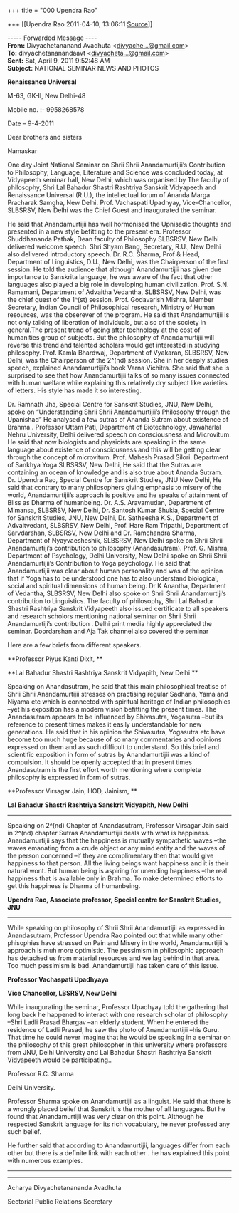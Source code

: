 +++
title = "000 Upendra Rao"

+++
[[Upendra Rao	2011-04-10, 13:06:11 [Source](https://groups.google.com/g/bvparishat/c/SZzgcSczqD4)]]



  

  

----- Forwarded Message ----  
**From:** Divyachetananand Avadhuta \<[divyache...@gmail.com]()\>  
**To:** divyachetananandaavt \<[divyacheta...@gmail.com]()\>  
**Sent:** Sat, April 9, 2011 9:52:48 AM  
**Subject:** NATIONAL SEMINAR NEWS AND PHOTOS  
  

**Renaissance Universal**

M-63, GK-II, New Delhi-48

Mobile no. :- 9958268578



Date – 9-4-2011

Dear brothers and sisters



Namaskar



One day Joint National Seminar on Shrii Shrii Anandamurtijii’s Contribution to Philosophy, Language, Literature and Science was concluded today, at Vidyapeeth seminar hall, New Delhi, which was organised by The faculty of philosophy, Shri Lal Bahadur Shastri Rashtriya Sanskrit Vidyapeeth and Renaissance Universal (R.U.), the intellectual forum of Ananda Marga Pracharak Samgha, New Delhi. Prof. Vachaspati Upadhyay, Vice-Chancellor, SLBSRSV, New Delhi was the Chief Guest and inaugurated the seminar.

He said that Anandamurtijii has well hormonised the Upnisadic thoughts and presented in a new style befitting to the present era. Professor Shuddhananda Pathak, Dean faculty of Philosophy SLBSRSV, New Delhi delivered welcome speech. Shri Shyam Bang, Secretary, R.U., New Delhi also delivered introductory speech. Dr. R.C. Sharma, Prof & Head, Department of Linguistics, D.U., New Delhi, was the Chairperson of the first session. He told the audience that although Anandamurtijii has given due importance to Sanskrita language, he was aware of the fact that other languages also played a big role in developing human civilization. Prof. S.N. Ramamani, Department of Advaitha Vedantha, SLBSRSV, New Delhi, was the chief guest of the 1^(st) session. Prof. Godavarish Mishra, Member Secretary, Indian Council of Philosophical research, Ministry of Human resources, was the obserever of the program. He said that Anandamurtijii is not only talking of liberation of individuals, but also of the society in general.The present trend of going after technology at the cost of humanities group of subjects. But the philosophy of Anandamurtijii will reverse this trend and talented scholars would get interested in studying philosophy. Prof. Kamla Bhardwaj, Department of Vyakaran, SLBSRSV, New Delhi, was the Chairperson of the 2^(nd) session. She in her deeply studies speech, explained Anandamurtijii’s book Varna Vichitra. She said that she is surprised to see that how Anandamurtijii talks of so many issues connected with human welfare while explaining this relatively dry subject like varieties of letters. His style has made it so interesting.

Dr. Ramnath Jha, Special Centre for Sanskrit Studies, JNU, New Delhi, spoke on “Understanding Shrii Shrii Anandamurtijii’s Philosophy through the Upanishad” He analysed a few sutras of Ananda Sutram about existence of Brahma.. Professor Uttam Pati, Department of Biotechnology, Jawaharlal Nehru University, Delhi delivered speech on consciousness and Microvitum. He said that now biologists and physicists are speaking in the same language about existence of consciousness and this will be getting clear through the concept of microvitum. Prof. Mahesh Prasad Silori. Department of Sankhya Yoga SLBSRSV, New Delhi, He said that the Sutras are containing an ocean of knowledge and is also true about Ananda Sutram. Dr. Upendra Rao, Special Centre for Sanskrit Studies, JNU New Delhi, He said that contrary to many philosophers giving emphasis to misery of the world, Anandamurtijii’s approach is positive and he speaks of attainment of Bliss as Dharma of humanbeing. Dr. A.S. Aravamudan, Department of Mimansa, SLBSRSV, New Delhi, Dr. Santosh Kumar Shukla, Special Centre for Sanskrit Studies, JNU, New Delhi, Dr. Satheesha K.S., Department of Advaitvedant, SLBSRSV, New Delhi, Prof. Hare Ram Tripathi, Department of Sarvdarshan, SLBSRSV, New Delhi and Dr. Ramchandra Sharma, Department of Nyayvaesheshik, SLBSRSV, New Delhi spoke on Shrii Shrii Anandamurtiji’s contribution to philosophy (Anandasutram). Prof. G. Mishra, Department of Psychology, Delhi University, New Delhi spoke on Shrii Shrii Anandamurtijii’s Contribution to Yoga psychology. He said that Anandamurtijii was clear about human personality and was of the opinion that if Yoga has to be understood one has to also understand biological, social and spiritual dimensions of human being. Dr K Anantha, Department of Vedantha, SLBSRSV, New Delhi also spoke on Shrii Shrii Anandamurtiji’s contribution to Linguistics. The faculty of philosophy, Shri Lal Bahadur Shastri Rashtriya Sanskrit Vidyapeeth also issued certificate to all speakers and research scholors mentioning national seminar on Shrii Shrii Anandamurtiji’s contribution . Delhi print media highly appreciated the seminar. Doordarshan and Aja Tak channel also covered the seminar



Here are a few briefs from different speakers.



**Professor Piyus Kanti Dixit, **

**Lal Bahadur Shastri Rashtriya Sanskrit Vidyapith, New Delhi **



Speaking on Anandasutram, he said that this main philosophical treatise of Shrii Shrii Anandamurtijii stresses on practising regular Sadhana, Yama and Niyama etc which is connected with spiritual heritage of Indian philosophies –yet his exposition has a modern vision befitting the present times. The Anandasutram appears to be influenced by Shivasutra, Yogasutra –but its reference to present times makes it easily understandable for new generations. He said that in his opinion the Shivasutra, Yogasutra etc have become too much huge because of so many commentaries and opinions expressed on them and as such difficult to understand. So this brief and scientific exposition in form of sutras by Anandamurtijii was a kind of compulsion. It should be openly accepted that in present times Anandasutram is the first effort worth mentioning where complete philosophy is expressed in form of sutras.



**Professor Virsagar Jain, HOD, Jainism, **

**Lal Bahadur Shastri Rashtriya Sanskrit Vidyapith, New Delhi**

****

Speaking on 2^(nd) Chapter of Anandasutram, Professor Virsagar Jain said in 2^(nd) chapter Sutras Anandamurtijii deals with what is happiness. Anandamurtijii says that the happiness is mutually sympathetic waves –the waves emanating from a crude object or any mind entity and the waves of the person concerned –if they are complimentary then that would give happiness to that person. All the living beings want happiness and it is their natural wont. But human being is aspiring for unending happiness –the real happiness that is available only in Brahma. To make determined efforts to get this happiness is Dharma of humanbeing.



**Upendra Rao, Associate professor, Special centre for Sanskrit Studies, JNU**

****

While speaking on philosophy of Shrii Shrii Anandamurtijii as expressed in Anandasutram, Professor Upendra Rao pointed out that while many other phisophies have stressed on Pain and Misery in the world, Anandamurtijii ‘s approach is muh more optimistic. The pessimism in philosophic approach has detached us from material resources and we lag behind in that area. Too much pessimism is bad. Anandamurtijii has taken care of this issue.



**Professor Vachaspati Upadhyaya**

**Vice Chancellor, LBSRSV, New Delhi**



While inaugurating the seminar, Professor Upadhyay told the gathering that long back he happened to interact with one research scholar of philosophy –Shri Ladli Prasad Bhargav –an elderly student. When he entered the residence of Ladli Prasad, he saw the photo of Anandamurtijii –his Guru. That time he could never imagine that he would be speaking in a seminar on the philosophy of this great
philosopher in this university where professors from JNU, Delhi University and Lal Bahadur Shastri Rashtriya Sanskrit Vidyapeeth would be participating..



Professor R.C. Sharma

Delhi University.



Professor Sharma spoke on Anandamurtijii as a linguist. He said that there is a wrongly placed belief that Sanskrit is the mother of all languages. But he found that Anandamurtijii was very clear on this point. Although he respected Sanskrit language for its rich vocabulary, he never professed any such belief.



He further said that according to Anandamurtijii, languages differ from each other but there is a definite link with each other . he has explained this point with numerous examples.

****



****









Acharya Divyachetanananda Avadhuta

Sectorial Public Relations Secretary







